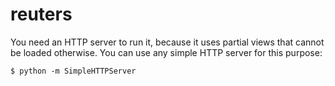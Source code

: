 reuters
=======

You need an HTTP server to run it, because it uses partial views that cannot be loaded otherwise. 
You can use any simple HTTP server for this purpose:

    $ python -m SimpleHTTPServer
